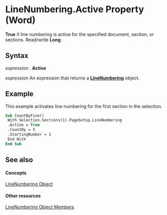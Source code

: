 
# LineNumbering.Active Property (Word)

 **True** if line numbering is active for the specified document, section, or sections. Read/write **Long** .


## Syntax

 _expression_ . **Active**

 _expression_ An expression that returns a **[LineNumbering](a2dd1278-c7dd-af4c-be32-1daded5556d6.md)** object.


## Example

This example activates line numbering for the first section in the selection.


```vb
Sub CountByFive() 
 With Selection.Sections(1).PageSetup.LineNumbering 
 .Active = True 
 .CountBy = 5 
 .StartingNumber = 1 
 End With 
End Sub
```


## See also


#### Concepts


[LineNumbering Object](a2dd1278-c7dd-af4c-be32-1daded5556d6.md)
#### Other resources


[LineNumbering Object Members](f1301749-6e7d-f547-abe8-073661966fc2.md)
